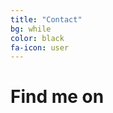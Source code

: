```yaml
---
title: "Contact"
bg: while
color: black
fa-icon: user 
---
```


# Find me on

<br>

<div style="text-align: center; font-size: 20px;text-decoration: none;">

<a href="https://www.linkedin.com/in/rachelflynn27/" target="_blank"> <i class="fa fa-linkedin-square fa-4x"></i></a>
&nbsp;&nbsp;&nbsp;&nbsp;&nbsp;&nbsp;
<a href="mailto:rachelmarieflynn2@gmail.com" target="_blank"> <i class="fa fa-envelope-o fa-4x"></i></a>
&nbsp;&nbsp;&nbsp;&nbsp;&nbsp;&nbsp;
<a href="https://www.youtube.com/channel/UCPjGRD5NK_Ea7MraOEvVd6Q" target="_blank"> <i class="fa fa-youtube fa-4x"></i></a>
&nbsp;&nbsp;&nbsp;&nbsp;&nbsp;&nbsp;
<a href="https://github.com/rachelflynn" target="_blank"> <i class="fa fa-github-square fa-4x"></i></a>
&nbsp;&nbsp;&nbsp;&nbsp;&nbsp;&nbsp;
<a href="https://www.instagram.com/rachelflynnnn/" target="_blank"> <i class="fa fa-instagram fa-4x"></i></a>

</div>

